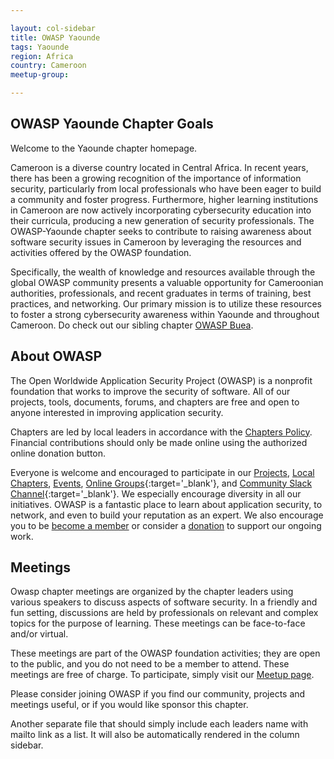 ```yaml
---

layout: col-sidebar
title: OWASP Yaounde
tags: Yaounde
region: Africa
country: Cameroon
meetup-group:

---
```


## OWASP Yaounde Chapter Goals
Welcome to the Yaounde chapter homepage.

Cameroon is a diverse country located in Central Africa. In recent years, there has been a growing recognition of the importance of information security, particularly from local professionals who have been eager to build a community and foster progress. Furthermore, higher learning institutions in Cameroon are now actively incorporating cybersecurity education into their curricula, producing a new generation of security professionals. The OWASP-Yaounde chapter seeks to contribute to raising awareness about software security issues in Cameroon by leveraging the resources and activities offered by the OWASP foundation.

Specifically, the wealth of knowledge and resources available through the global OWASP community presents a valuable opportunity for Cameroonian authorities, professionals, and recent graduates in terms of training, best practices, and networking. Our primary mission is to utilize these resources to foster a strong cybersecurity awareness within Yaounde and throughout Cameroon. Do check out our sibling chapter [OWASP Buea](/www-chapter-buea/).

## About OWASP
The Open Worldwide Application Security Project (OWASP) is a nonprofit foundation that works to improve the security of software. All of our projects, tools, documents, forums, and chapters are free and open to anyone interested in improving application security. 

Chapters are led by local leaders in accordance with the [Chapters Policy](/www-policy/operational/chapters). Financial contributions should only be made online using the authorized online donation button. 

Everyone is welcome and encouraged to participate in our [Projects](/projects/), [Local Chapters](/chapters/), [Events](/events/), [Online Groups](https://groups.google.com/a/owasp.com/){:target='_blank'}, and [Community Slack Channel](https://owasp.slack.com/){:target='_blank'}. We especially encourage diversity in all our initiatives. OWASP is a fantastic place to learn about application security, to network, and even to build your reputation as an expert. We also encourage you to be [become a member](/membership/) or consider a [donation](/donate/) to support our ongoing work.

Meetings 
---------
Owasp chapter meetings are organized by the chapter leaders using various speakers to discuss aspects of software security. In a friendly and fun setting, discussions are held by professionals on relevant and complex topics for the purpose of learning. These meetings can be face-to-face and/or virtual.

These meetings are part of the OWASP foundation activities; they are open to the public, and you do not need to be a member to attend. These meetings are free of charge. To participate, simply visit our [Meetup page](/#).

Please consider joining OWASP if you find our community, projects and meetings useful, or if you would like sponsor this chapter.


Another separate file that should simply include each leaders name with mailto link as a list. It will also be automatically rendered in the column sidebar.

